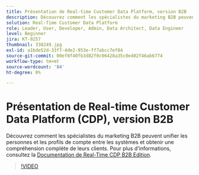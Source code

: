 ```yaml
---
title: Présentation de Real-time Customer Data Platform, version B2B
description: Découvrez comment les spécialistes du marketing B2B peuvent unifier les personnes et les profils de compte entre les systèmes et obtenir une compréhension complète de leurs clients.
solution: Real-Time Customer Data Platform
role: Leader, User, Developer, Admin, Data Architect, Data Engineer
level: Beginner
jira: KT-9257
thumbnail: 338249.jpg
exl-id: a1bde52d-33f7-4de2-953e-ff7abcc7ef84
source-git-commit: 00ef0f40fb3d82f0c06428a35c0e402f46ab6774
workflow-type: tm+mt
source-wordcount: '84'
ht-degree: 0%

---
```


# Présentation de Real-time Customer Data Platform (CDP), version B2B

Découvrez comment les spécialistes du marketing B2B peuvent unifier les personnes et les profils de compte entre les systèmes et obtenir une compréhension complète de leurs clients. Pour plus d’informations, consultez la [Documentation de Real-Time CDP B2B Edition](https://experienceleague.adobe.com/docs/experience-platform/rtcdp/b2b-overview.html).

>[!VIDEO](https://video.tv.adobe.com/v/338249?learn=on)
